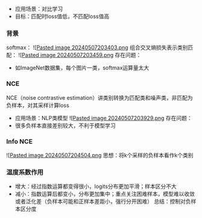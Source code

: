 + 应用场景：对比学习
+ 目标：匹配时loss值低，不匹配loss值高

### 背景
softmax：
![[Pasted image 20240507203403.png](attach/Pasted%20image%2020240507203403.png)
组合交叉熵损失表示类别匹配：
![[Pasted image 20240507203459.png](attach/Pasted%20image%2020240507203459.png)
存在问题：
+ 如ImageNet数据集，每个图片一类，softmax运算量太大
### NCE
NCE（noise contrastive estimation）讲类别转换为匹配类和噪声类，非匹配为负样本，对其采样计算loss
+ 应用场景：NLP类模型
![[Pasted image 20240507203929.png](attach/Pasted%20image%2020240507203929.png)
存在问题：
+ 很多负样本直接差别较大，不利于模型学习
### Info NCE
![[Pasted image 20240507204504.png](attach/Pasted%20image%2020240507204504.png)
思想：将k个采样的负样本看作k个类别

### 温度系数作用
+ 增大：经过指数运算都变得很小，logits分布更加平滑；样本区分不大
+ 减小：指数运算后都变小，分布更加集中；重点关注困难样本，模型难以收敛或者泛化差（负样本可能和正样本差距小，强行分开困难）
总结：控制对负样本区分度
